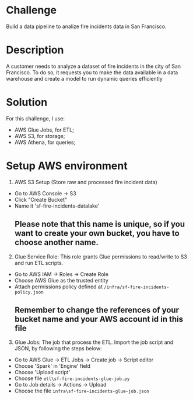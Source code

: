 # Challenge
Build a data pipeline to analize fire incidents data in San Francisco.

# Description
A customer needs to analyze a dataset of fire incidents in the city of San Francisco. 
To do so, it requests you to make the data available in a data warehouse and create a model to run dynamic queries efficiently

# Solution
For this challenge, I use:
- AWS Glue Jobs, for ETL;
- AWS S3, for storage;
- AWS Athena, for queries;

# Setup AWS environment
1) AWS S3 Setup (Store raw and processed fire incident data)
- Go to AWS Console -> S3
- Click "Create Bucket"
- Name it 'sf-fire-incidents-datalake' 
    ## Please note that this name is unique, so if you want to create your own bucket, you have to choose another name.

2) Glue Service Role:
This role grants Glue permissions to read/write to S3 and run ETL scripts.
- Go to AWS IAM -> Roles -> Create Role
- Choose AWS Glue as the trusted entity
- Attach permissions policy defined at <code>/infra/sf-fire-incidents-policy.json</code>
    ## Remember to change the references of your bucket name and your AWS account id in this file

3) Glue Jobs:
The job that process the ETL. Import the job script and JSON, by following the steps below:
- Go to AWS Glue -> ETL Jobs -> Create job -> Script editor
- Choose 'Spark' in 'Engine' field
- Choose 'Upload script'
- Choose file <code>etl\sf-fire-incidents-glue-job.py</code>
- Go to Job details -> Actions -> Upload
- Choose the file <code>infra\sf-fire-incidents-glue-job.json</code>